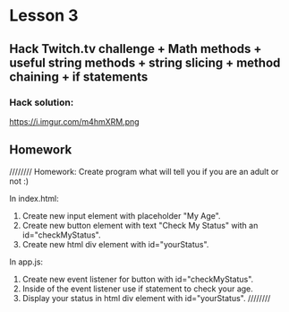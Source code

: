 # Lesson 3

## Hack Twitch.tv challenge + Math methods + useful string methods + string slicing + method chaining + if statements

### Hack solution:
https://i.imgur.com/m4hmXRM.png

## Homework

////////
Homework:
Create program what will tell you if you are an adult or not :)

In index.html:
1. Create new input element with placeholder "My Age".
2. Create new button element with text "Check My Status" with an id="checkMyStatus".
3. Create new html div element with id="yourStatus".

In app.js:
1. Create new event listener for button with id="checkMyStatus".
2. Inside of the event listener use if statement to check your age.
3. Display your status in html div element with id="yourStatus".
////////